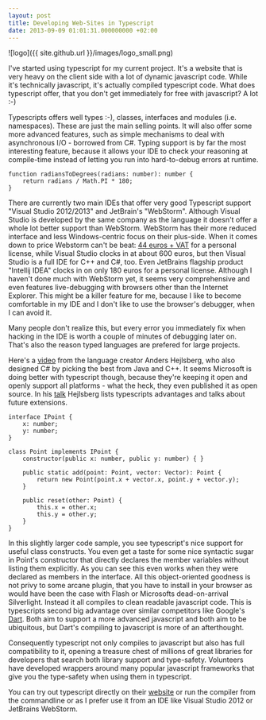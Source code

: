 ```yaml
---
layout: post
title: Developing Web-Sites in Typescript
date: 2013-09-09 01:01:31.000000000 +02:00
---
```

![logo]({{ site.github.url }}/images/logo_small.png)

<p>I've started using typescript for my current project. It's a website that is very heavy on the client side with a lot of dynamic javascript code. While it's technically javascript, it's actually compiled typescript code. What does typescript offer, that you don't get immediately for free with javascript? A lot :-)</p>

<p>Typescripts offers well types :-), classes, interfaces and modules (i.e. namespaces). These are just the main selling points. It will also offer some more advanced features, such as simple mechanisms to deal with asynchronous I/O - borrowed from C#. Typing support is by far the most interesting feature, because it allows your IDE to check your reasoning at compile-time instead of letting you run into hard-to-debug errors at runtime.</p>

``` language-javascript
function radiansToDegrees(radians: number): number {
    return radians / Math.PI * 180;
}
```

<p>There are currently two main IDEs that offer very good Typescript support "Visual Studio 2012/2013" and JetBrain's "WebStorm". Although Visual Studio is developed by the same company as the language it doesn't offer a whole lot better support than WebStorm. WebStorm has their more reduced interface and less Windows-centric focus on their plus-side. When it comes down to price Webstorm can't be beat: <a href="http://www.jetbrains.com/webstorm/buy/index.jsp">44 euros + VAT</a> for a personal license, while Visual Studio clocks in at about 600 euros, but then Visual Studio is a full IDE for C++ and C#, too. Even JetBrains flagship product "Intellij IDEA" clocks in on only 180 euros for a personal license. Although I haven't done much with WebStorm yet, it seems very comprehensive and even features live-debugging with browsers other than the Internet Explorer. This might be a killer feature for me, because I like to become comfortable in my IDE and I don't like to use the browser's debugger, when I can avoid it.</p>

<p>Many people don't realize this, but every error you immediately fix when hacking in the IDE is worth a couple of minutes of debugging later on. That's also the reason typed languages are prefered for large projects.</p>

<p>Here's a <a href="http://channel9.msdn.com/Events/Build/2013/9-006">video</a> from the language creator Anders Hejlsberg, who also designed C# by picking the best from Java and C++. It seems Microsoft is doing better with typescript though, because they're keeping it open and openly support all platforms - what the heck, they even published it as open source. In his <a href="http://channel9.msdn.com/Events/Build/2013/9-006">talk</a> Hejlsberg lists typescripts advantages and talks about future extensions.</p>

``` language-javascript
interface IPoint {
    x: number;
    y: number;
}

class Point implements IPoint {
    constructor(public x: number, public y: number) { }

    public static add(point: Point, vector: Vector): Point {
        return new Point(point.x + vector.x, point.y + vector.y);
    }

    public reset(other: Point) {
        this.x = other.x;
        this.y = other.y;
    }    
}    
```

<p>In this slightly larger code sample, you see typescript's nice support for useful class constructs. You even get a taste for some nice syntactic sugar in Point's constructor that directly declares the member variables without listing them explicitly. As you can see this even works when they were declared as members in the interface. All this object-oriented goodness is not privy to some arcane plugin, that you have to install in your browser as would have been the case with Flash or Microsofts dead-on-arrival Silverlight. Instead it all compiles to clean readable javascript code. This is typescripts second big advantage over similar competitors like Google's <a href="https://code.google.com/p/dart/">Dart</a>. Both aim to support a more advanced javascript and both aim to be ubiquitous, but Dart's compiling to javascript is more of an afterthought.</p>

<p>Consequently typescript not only compiles to javascript but also has full compatibility to it, opening a treasure chest of millions of great libraries for developers that search both library support and type-safety. Volunteers have developed wrappers around many popular javascript frameworks that give you the type-safety when using them in typescript.</p>

<p>You can try out typescript directly on their <a href="http://www.typescriptlang.org/">website</a> or run the compiler from the commandline or as I prefer use it from an IDE like Visual Studio 2012 or JetBrains WebStorm.</p>
